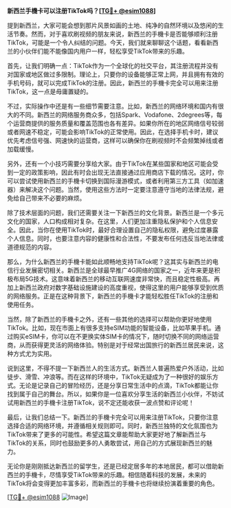 **新西兰手機卡可以注册TikTok吗？[[TG💪+ @esim1088](https://t.me/s/esim1088)]**

提到新西兰，大家可能会想到那片风景如画的土地、纯净的自然环境以及悠闲的生活节奏。然而，对于喜欢刷视频的朋友来说，新西兰的手機卡是否能够顺利注册TikTok，可能是一个令人纠结的问题。今天，我们就来聊聊这个话题，看看新西兰的小伙伴们能不能像国内用户一样，轻松享受TikTok带来的乐趣。

首先，让我们明确一点：TikTok作为一个全球化的社交平台，其注册流程并没有对国家或地区做过多限制。理论上，只要你的设备能够正常上网，并且拥有有效的手机号码，就可以完成TikTok的注册。因此，新西兰的手機卡完全可以用来注册TikTok，这一点是毋庸置疑的。

不过，实际操作中还是有一些细节需要注意。比如，新西兰的网络环境和国内有很大的不同。新西兰的网络服务商众多，包括Spark、Vodafone、2degrees等，每个运营商提供的服务质量和覆盖范围也各有差异。如果你所在的地区网络信号较弱或者网速不稳定，可能会影响TikTok的正常使用。因此，在选择手机卡时，建议优先考虑信号强、网速快的运营商，这样可以确保你在刷视频时不会频繁掉线或者加载缓慢。

另外，还有一个小技巧需要分享给大家。由于TikTok在某些国家和地区可能会受到一定的政策影响，因此有时会出现无法直接通过应用商店下载的情况。这时，你可以尝试使用新西兰的手機卡切换到国际漫游模式，或者利用第三方工具（如加速器）来解决这个问题。当然，使用这些方法时一定要注意遵守当地的法律法规，避免给自己带来不必要的麻烦。

除了技术层面的问题，我们还需要关注一下新西兰的文化背景。新西兰是一个多元文化的国家，人口构成相对复杂。在这里，人们更加注重隐私保护和个人信息安全。因此，当你在使用TikTok时，最好合理设置自己的隐私权限，避免过度暴露个人信息。同时，也要注意内容的健康性和合法性，不要发布任何违反当地法律或道德规范的内容。

那么，为什么新西兰的手機卡能如此顺畅地支持TikTok呢？这其实与新西兰的电信行业发展密切相关。新西兰是全球最早推广4G网络的国家之一，近年来更是积极布局5G技术。这意味着新西兰的移动互联网速度非常快，而且稳定性极高。再加上新西兰政府对数字基础设施建设的高度重视，使得这里的用户能够享受到优质的网络服务。正是在这种背景下，新西兰的手機卡才能轻松胜任TikTok的注册和使用任务。

当然，除了新西兰的手機卡之外，还有一些其他的选择可以帮助你更好地使用TikTok。比如，现在市面上有很多支持eSIM功能的智能设备，比如苹果手机。通过购买eSIM卡，你可以在不更换实体SIM卡的情况下，随时切换不同的网络运营商，从而获得更灵活的网络体验。特别是对于经常出国旅行的新西兰居民来说，这种方式尤为实用。

说到这里，不得不提一下新西兰人的生活方式。新西兰人普遍热爱户外活动，比如徒步、滑雪、冲浪等。而在这样的环境中，TikTok无疑成为了一种很好的娱乐方式。无论是记录自己的冒险经历，还是分享日常生活中的点滴，TikTok都能让你找到属于自己的舞台。所以，如果你是一位喜欢分享生活的新西兰小伙伴，不妨试试用新西兰的手機卡注册TikTok，说不定还能收获一波点赞和评论呢！

最后，让我们总结一下。新西兰的手機卡完全可以用来注册TikTok，只要你注意选择合适的网络环境，并遵循相关规则即可。同时，新西兰独特的文化氛围也为TikTok带来了更多的可能性。希望这篇文章能帮助大家更好地了解新西兰与TikTok的关系，同时也鼓励更多的人勇敢尝试，用自己的方式展现新西兰的魅力。

无论你是刚刚抵达新西兰的留学生，还是已经定居多年的本地居民，都可以借助新西兰的手機卡，尽情享受TikTok带来的乐趣。相信随着科技的发展，未来的TikTok将会变得更加丰富多彩，而新西兰的手機卡也将继续扮演着重要的角色。

[[TG💪+ @esim1088](https://t.me/s/esim1088) ![Image](https://i.postimg.cc/4NQfJmqS/Snipaste-2025-05-13-00-14-12.png)]